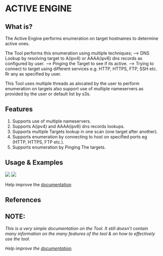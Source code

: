 # ACTIVE ENGINE

## What is?

The Active Engine performs enumeration on target hostnames to determine active ones.

The Tool performs this enumeration using multiple techniques;
	--> DNS Lookup by resolving target to A(ipv4) or AAAA(ipv6) dns records as configured by user.
	--> Pinging the Target to see if its active.
	--> Trying to connect to target using different services e.g. HTTP, HTTPS, FTP, SSH etc. Rr any as specified by user.
	
This Tool uses multiple threads as alocated by the user to perform enumeration on targets also support use of multiple nameservers as provided
by the user or default list by s3s.


## Features 

1. Supports use of multiple nameservers.
2. Supports A(ipv4) and AAAA(ipv6) dns records lookups.
5. Supports multiple Targets lookup in one scan (one target after another).
5. Supports enumeration by connecting to host on specified ports eg (HTTP, HTTPS, FTP etc.).
6. Supports enumeration by Pinging The targets.

## Usage & Examples

<img src="images/active_1.png">

<img src="images/active_2.png">

Help improve the [documentation](https://github.com/3nock/s3s_doc)

## References


## NOTE:

*This is a very simple documentation on the Tool. It still doesn't contain many information on the many features of the tool & on how to effectively use the tool.*

*Help improve the [documentation](https://github.com/3nock/sub3suite_doc).*